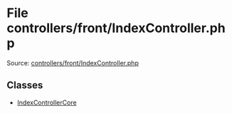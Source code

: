 File controllers/front/IndexController.php
=========
Source: [controllers/front/IndexController.php](https://github.com/PrestaShop/PrestaShop/blob/1.6.1.1/controllers/front/IndexController.php)


Classes
-------

* [IndexControllerCore](class.IndexControllerCore.md)

